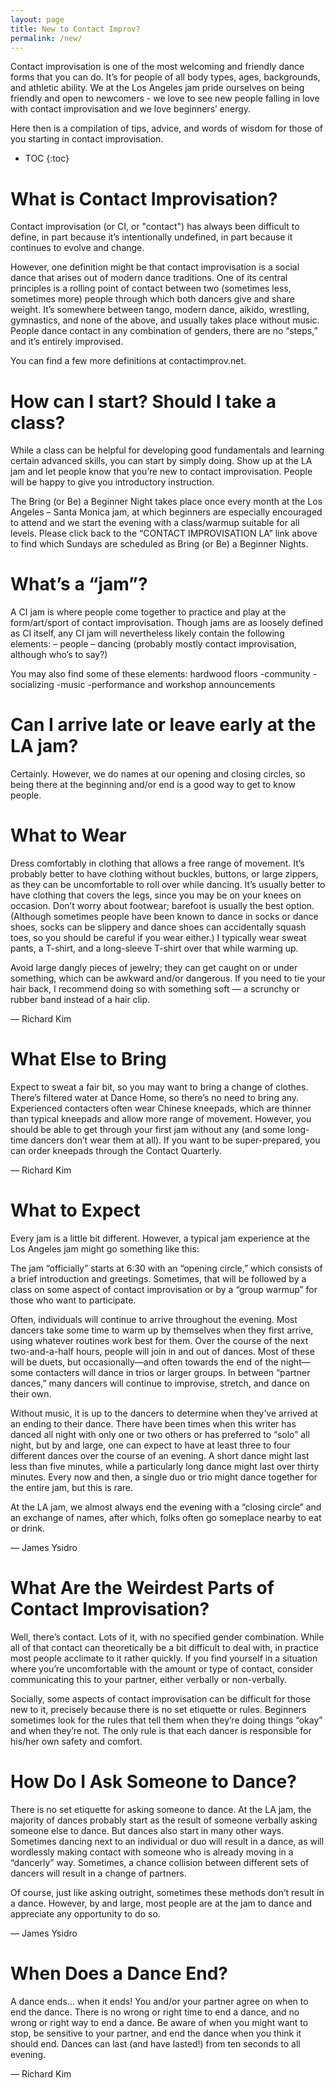 ```yaml
---
layout: page
title: New to Contact Improv?
permalink: /new/
---
```


Contact improvisation is one of the most welcoming and friendly dance forms
that you can do. It’s for people of all body types, ages, backgrounds, and
athletic ability. We at the Los Angeles jam pride ourselves on being friendly
and open to newcomers - we love to see new people falling in love with contact
improvisation and we love beginners’ energy.

Here then is a compilation of tips, advice, and words of wisdom for those of
you starting in contact improvisation.

* TOC
{:toc}

What is Contact Improvisation?
=====

Contact improvisation (or CI, or "contact") has always been difficult to
define, in part because it’s intentionally undefined, in part because it
continues to evolve and change.

However, one definition might be that contact improvisation is a social dance
that arises out of modern dance traditions. One of its central principles is a
rolling point of contact between two (sometimes less, sometimes more) people
through which both dancers give and share weight. It’s somewhere between tango,
modern dance, aikido, wrestling, gymnastics, and none of the above, and usually
takes place without music. People dance contact in any combination of genders,
there are no “steps,” and it’s entirely improvised.

You can find a few more definitions at contactimprov.net.

How can I start? Should I take a class?
=====

While a class can be helpful for developing good fundamentals and learning
certain advanced skills, you can start by simply doing. Show up at the LA jam
and let people know that you’re new to contact improvisation. People will be
happy to give you introductory instruction.

The Bring (or Be) a Beginner Night takes place once every month at the Los
Angeles – Santa Monica jam, at which beginners are especially encouraged to
attend and we start the evening with a class/warmup suitable for all levels.
Please click back to the “CONTACT IMPROVISATION LA” link above to find
which Sundays are scheduled as Bring (or Be) a Beginner Nights.

What’s a “jam”?
=====

A CI jam is where people come together to practice and play at the
form/art/sport of contact improvisation. Though jams are as loosely defined as
CI itself, any CI jam will nevertheless likely contain the following elements:
– people
– dancing (probably mostly contact improvisation, although who’s to say?)

You may also find some of these elements: hardwood floors
-community
-socializing
-music
-performance and workshop announcements

Can I arrive late or leave early at the LA jam?
=====

Certainly. However, we do names at our opening and closing circles, so being
there at the beginning and/or end is a good way to get to know people.

What to Wear
=====

Dress comfortably in clothing that allows a free range of movement. It’s
probably better to have clothing without buckles, buttons, or large zippers, as
they can be uncomfortable to roll over while dancing. It’s usually better to
have clothing that covers the legs, since you may be on your knees on occasion.
Don’t worry about footwear; barefoot is usually the best option. (Although
sometimes people have been known to dance in socks or dance shoes, socks can be
slippery and dance shoes can accidentally squash toes, so you should be careful
if you wear either.) I typically wear sweat pants, a T-shirt, and a long-sleeve
T-shirt over that while warming up.

Avoid large dangly pieces of jewelry; they can get caught on or under
something, which can be awkward and/or dangerous. If you need to tie your hair
back, I recommend doing so with something soft — a scrunchy or rubber band
instead of a hair clip.

— Richard Kim

What Else to Bring
=====

Expect to sweat a fair bit, so you may want to bring a change of clothes.
There’s filtered water at Dance Home, so there’s no need to bring any.
Experienced contacters often wear Chinese kneepads, which are thinner than
typical kneepads and allow more range of movement. However, you should be able
to get through your first jam without any (and some long-time dancers don’t
wear them at all). If you want to be super-prepared, you can order kneepads
through the Contact Quarterly.

— Richard Kim

What to Expect
=====

Every jam is a little bit different. However, a typical jam experience at the
Los Angeles jam might go something like this:

The jam “officially” starts at 6:30 with an “opening circle,” which consists of
a brief introduction and greetings. Sometimes, that will be followed by a class
on some aspect of contact improvisation or by a “group warmup” for those who
want to participate.

Often, individuals will continue to arrive throughout the evening. Most dancers
take some time to warm up by themselves when they first arrive, using whatever
routines work best for them. Over the course of the next two-and-a-half hours,
people will join in and out of dances. Most of these will be duets, but
occasionally—and often towards the end of the night—some contacters will dance
in trios or larger groups. In between “partner dances,” many dancers will
continue to improvise, stretch, and dance on their own.

Without music, it is up to the dancers to determine when they’ve arrived at an
ending to their dance. There have been times when this writer has danced all
night with only one or two others or has preferred to “solo” all night, but by
and large, one can expect to have at least three to four different dances over
the course of an evening. A short dance might last less than five minutes,
while a particularly long dance might last over thirty minutes. Every now and
then, a single duo or trio might dance together for the entire jam, but this is
rare.

At the LA jam, we almost always end the evening with a “closing circle” and an
exchange of names, after which, folks often go someplace nearby to eat or
drink.

— James Ysidro

What Are the Weirdest Parts of Contact Improvisation?
=====

Well, there’s contact. Lots of it, with no specified gender combination. While
all of that contact can theoretically be a bit difficult to deal with, in
practice most people acclimate to it rather quickly. If you find yourself in a
situation where you’re uncomfortable with the amount or type of contact,
consider communicating this to your partner, either verbally or non-verbally.

Socially, some aspects of contact improvisation can be difficult for those new
to it, precisely because there is no set etiquette or rules. Beginners
sometimes look for the rules that tell them when they’re doing things “okay”
and when they’re not. The only rule is that each dancer is responsible for
his/her own safety and comfort.

How Do I Ask Someone to Dance?
=====

There is no set etiquette for asking someone to dance. At the LA jam, the
majority of dances probably start as the result of someone verbally asking
someone else to dance. But dances also start in many other ways. Sometimes
dancing next to an individual or duo will result in a dance, as will wordlessly
making contact with someone who is already moving in a “dancerly” way.
Sometimes, a chance collision between different sets of dancers will result in
a change of partners.

Of course, just like asking outright, sometimes these methods don’t result in a
dance. However, by and large, most people are at the jam to dance and
appreciate any opportunity to do so.

— James Ysidro

When Does a Dance End?
=====

A dance ends... when it ends! You and/or your partner agree on when to end the
dance. There is no wrong or right time to end a dance, and no wrong or right
way to end a dance. Be aware of when you might want to stop, be sensitive to
your partner, and end the dance when you think it should end. Dances can last
(and have lasted!) from ten seconds to all evening.

— Richard Kim
